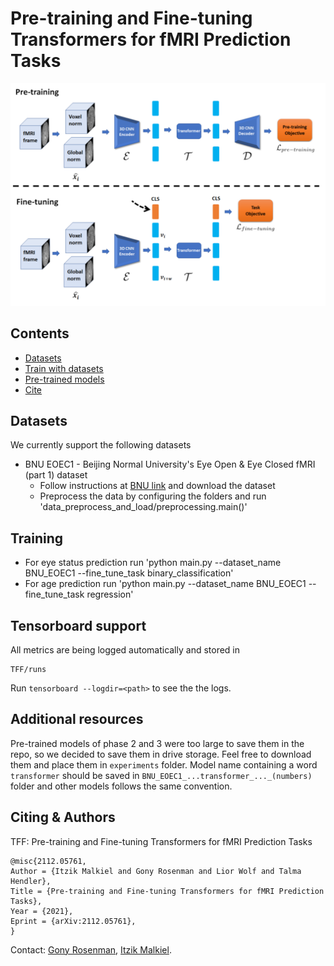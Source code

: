 # Pre-training and Fine-tuning Transformers for fMRI Prediction Tasks


<p align="center">
    <img src="data/images/architecture_image.PNG" width="600"/>
</p>

## Contents
- [Datasets](#datasets)
- [Train with datasets](#training)
- [Pre-trained models](#additional-resources)
- [Cite](#citing--authors)


## Datasets
We currently support the following datasets
* BNU EOEC1 - Beijing Normal University's Eye Open & Eye Closed fMRI (part 1) dataset
  * Follow instructions at [BNU link](https://rfmri.org/DownloadRfMRIMaps) and download the dataset
  * Preprocess the data by configuring the folders and run 'data_preprocess_and_load/preprocessing.main()'



## Training
* For eye status prediction run 'python main.py --dataset_name BNU_EOEC1 --fine_tune_task binary_classification'
* For age prediction run 'python main.py --dataset_name BNU_EOEC1 --fine_tune_task regression'

## Tensorboard support
All metrics are being logged automatically and stored in
```
TFF/runs
```
Run `tensorboard --logdir=<path>` to see the the logs.

## Additional resources

Pre-trained models of phase 2 and 3 were too large to save them in the repo, so we decided to save them in drive storage. Feel free to download them and place them in <code>experiments</code> folder. Model name containing a word <code>transformer</code> should be saved in <code>BNU_EOEC1_...transformer_..._(numbers)</code> folder and other models follows the same convention.



## Citing & Authors

 TFF: Pre-training and Fine-tuning Transformers for fMRI Prediction Tasks
 ```
@misc{2112.05761,
Author = {Itzik Malkiel and Gony Rosenman and Lior Wolf and Talma Hendler},
Title = {Pre-training and Fine-tuning Transformers for fMRI Prediction Tasks},
Year = {2021},
Eprint = {arXiv:2112.05761},
}
 ```

Contact: [Gony Rosenman](mailto:gonyrosenman@mail.tau.ac.il), [Itzik Malkiel](mailto:itzik.malkiel@microsoft.com).
